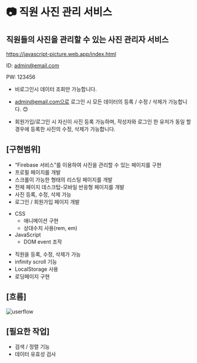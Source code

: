 
# :camera: 직원 사진 관리 서비스

## 직원들의 사진을 관리할 수 있는 사진 관리자 서비스
https://javascript-picture.web.app/index.html 

ID: admin@email.com

PW: 123456

- 비로그인시 데이터 조회만 가능합니다.

- admin@email.com으로 로그인 시 모든 데이터의 등록 / 수정 / 삭제가 가능합니다. 😊

- 회원가입/로그인 시 자신이 사진 등록 가능하며, 작성자와 로그인 한 유저가 동일 할 경우에 등록한 사진의 수정, 삭제가 가능합니다.


## [구현범위]
- “Firebase 서비스”를 이용하여 사진을 관리할 수 있는 페이지를 구현
- 프로필 페이지를 개발
- 스크롤이 가능한 형태의 리스팅 페이지를 개발
- 전체 페이지 데스크탑-모바일 반응형 페이지를 개발
- 사진 등록, 수정, 삭제 가능
- 로그인 / 회원가입 페이지 개발

* CSS
  * 애니메이션 구현
  * 상대수치 사용(rem, em)
* JavaScript
  * DOM event 조작

- 직원을 등록, 수정, 삭제가 가능
- infinity scroll 기능
- LocalStorage 사용
- 로딩페이지 구현

## [흐름]
![userflow](https://firebasestorage.googleapis.com/v0/b/javascript-picture.appspot.com/o/image%2Fuserflow.JPG?alt=media&token=1164b946-69e6-411b-ad31-93facf55cbab)


## [필요한 작업]
- 검색 / 정렬 기능
- 데이터 유효성 검사
